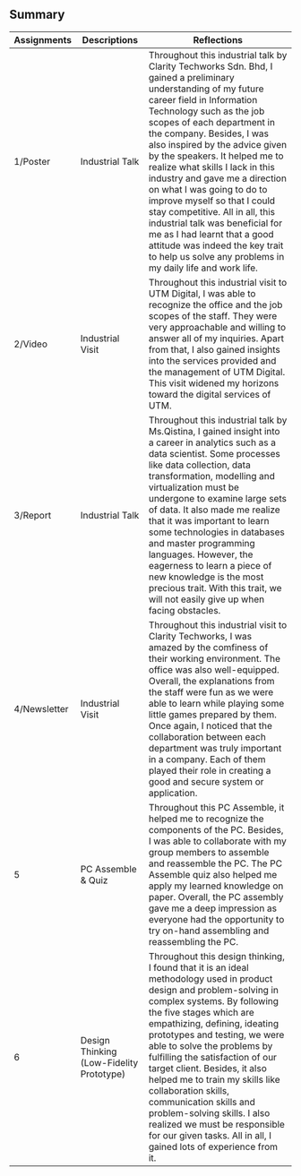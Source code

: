 ## Summary

|     Assignments       | Descriptions | Reflections                       |
|----------------|-------------------------------|-----------------------------|
|  1/Poster| Industrial Talk  |Throughout this industrial talk by Clarity Techworks Sdn. Bhd, I gained a preliminary understanding of my future career field in Information Technology such as the job scopes of each department in the company. Besides, I was also inspired by the advice given by the speakers. It helped me to realize what skills I lack in this industry and gave me a direction on what I was going to do to improve myself so that I could stay competitive. All in all, this industrial talk was beneficial for me as I had learnt that a good attitude was indeed the key trait to help us solve any problems in my daily life and work life.            |
| 2/Video         | Industrial Visit      | Throughout this industrial visit to UTM Digital, I was able to recognize the office and the job scopes of the staff. They were very approachable and willing to answer all of my inquiries. Apart from that, I also gained insights into the services provided and the management of UTM Digital. This visit widened my horizons toward the digital services of UTM.     |
|3/Report | Industrial Talk |Throughout this industrial talk by Ms.Qistina, I gained insight into a career in analytics such as a data scientist. Some processes like data collection, data transformation, modelling and virtualization must be undergone to examine large sets of data. It also made me realize that it was important to learn some technologies in databases and master programming languages. However, the eagerness to learn a piece of new knowledge is the most precious trait. With this trait, we will not easily give up when facing obstacles. |
| 4/Newsletter| Industrial Visit  |Throughout this industrial visit to Clarity Techworks, I was amazed by the comfiness of their working environment. The office was also well-equipped. Overall, the explanations from the staff were fun as we were able to learn while playing some little games prepared by them. Once again, I noticed that the collaboration between each department was truly important in a company. Each of them played their role in creating a good and secure system or application. |
|5 |PC Assemble & Quiz | Throughout this PC Assemble, it helped me to recognize the components of the PC. Besides, I was able to collaborate with my group members to assemble and reassemble the PC. The PC Assemble quiz also helped me apply my learned knowledge on paper. Overall, the PC assembly gave me a deep impression as everyone had the opportunity to try on-hand assembling and reassembling the PC. |
|6 |Design Thinking (Low-Fidelity Prototype) |Throughout this design thinking, I found that it is an ideal methodology used in product design and problem-solving in complex systems. By following the five stages which are empathizing, defining, ideating prototypes and testing, we were able to solve the problems by fulfilling the satisfaction of our target client. Besides, it also helped me to train my skills like collaboration skills, communication skills and problem-solving skills. I also realized we must be responsible for our given tasks. All in all, I gained lots of experience from it.
